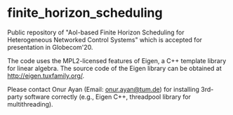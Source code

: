 # finite_horizon_scheduling
Public repository of "AoI-based Finite Horizon Scheduling for Heterogeneous Networked Control Systems" which is accepted for presentation in Globecom'20.

The code uses the MPL2-licensed features of Eigen, a C++ template library for linear algebra. The source code of the Eigen library can be obtained at http://eigen.tuxfamily.org/.

Please contact Onur Ayan (Email: onur.ayan@tum.de) for installing 3rd-party software correctly (e.g., Eigen C++, threadpool library for multithreading).
